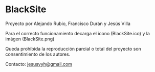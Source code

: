 # BlackSite
Proyecto por Alejando Rubio, Francisco Durán y Jesús Villa

Para el correcto funcionamiento decarga el icono (BlackSite.ico) y la imágen (BlackSite.png)

Queda prohibida la reproducción parcial o total del proyecto son consentimiento de los autores.

Contacto: jesusvyh@gmail.com
